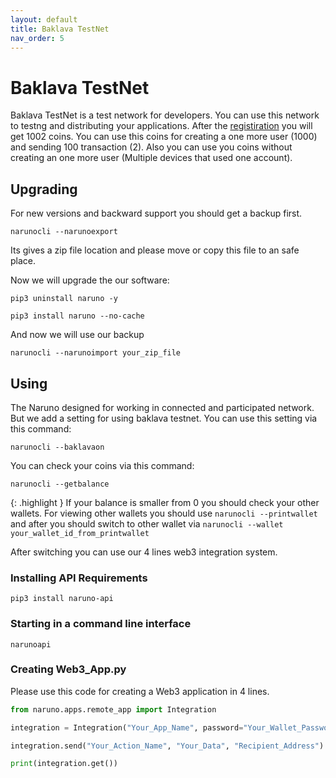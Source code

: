 ```yaml
---
layout: default
title: Baklava TestNet
nav_order: 5
---
```


# Baklava TestNet

Baklava TestNet is a test network for developers. You can use this network to testng and distributing your applications. After the [registiration](https://naruno.org/baklava-testnet/) you will get 1002 coins. You can use this coins for creating a one more user (1000) and sending 100 transaction (2). Also you can use you coins without creating an one more user (Multiple devices that used one account).

## Upgrading
For new versions and backward support you should get a backup first.

```console
narunocli --narunoexport
```

Its gives a zip file location and please move or copy this file to an safe place.

Now we will upgrade the our software:
```console
pip3 uninstall naruno -y
``` 
```console
pip3 install naruno --no-cache
``` 

And now we will use our backup

```console
narunocli --narunoimport your_zip_file
```

## Using

The Naruno designed for working in connected and participated network. But we add a setting for using baklava testnet. You can use this setting via this command:
```console
narunocli --baklavaon
```

You can check your coins via this command:

```console
narunocli --getbalance
```
{: .highlight }
If your balance is smaller from 0 you should check your other wallets. For viewing other wallets you should use `narunocli --printwallet` and after you should switch to other wallet via `narunocli --wallet your_wallet_id_from_printwallet`

After switching you can use our 4 lines web3 integration system.

### Installing API Requirements

```console
pip3 install naruno-api
```

### Starting in a command line interface

```console
narunoapi
```

### Creating Web3_App.py

Please use this code for creating a Web3 application in 4 lines.

```python
from naruno.apps.remote_app import Integration

integration = Integration("Your_App_Name", password="Your_Wallet_Password", host="localhost")

integration.send("Your_Action_Name", "Your_Data", "Recipient_Address")

print(integration.get())
```

